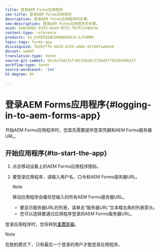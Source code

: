 ```yaml
---
title: 登录AEM Forms应用程序
seo-title: 登录AEM Forms应用程序
description: 登录AEM Forms应用程序的步骤。
seo-description: 登录AEM Forms应用程序的步骤。
uuid: da8cb0b2-6333-4ead-95f2-fb753149dc5e
content-type: reference
products: SG_EXPERIENCEMANAGER/6.5/FORMS
topic-tags: forms-app
discoiquuid: fb2b7ff6-6b29-425b-a86e-d1f80faab9e0
docset: aem65
translation-type: tm+mt
source-git-commit: 56c6cfd437ef185336e81373bd5f758205b96317
workflow-type: tm+mt
source-wordcount: '164'
ht-degree: 0%

---
```



# 登录AEM Forms应用程序{#logging-in-to-aem-forms-app}

开始AEM Forms应用程序时，您首先需要提供登录凭据和AEM Forms服务器URL。

## 开始应用程序{#to-start-the-app}

1. 点击移动设备上的AEM Forms应用程序图标。
1. 要登录应用程序，请输入用户名、口令和AEM Forms服务器URL。

   >[!NOTE]
   >
   >移动应用程序会缓存您输入的所有AEM Forms服务器URL。
   >
   >    * 要显示服务器URL的列表，请单击“服务器URL”文本框右角的列表箭头。
   >    * 您可以选择要通过应用程序登录的AEM Forms服务器URL。


登录应用程序时，您将转到&#x200B;[**主页**&#x200B;屏幕](../../forms/using/home-screen.md)。

>[!NOTE]
>
>在脱机模式下，只有最后一个登录的用户才能登录应用程序。
